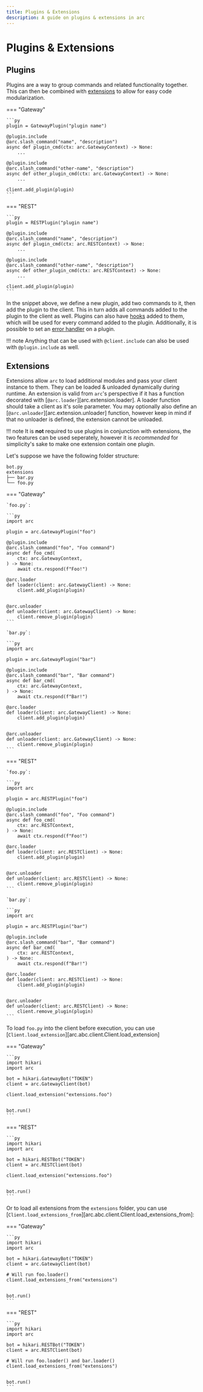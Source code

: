 ```yaml
---
title: Plugins & Extensions
description: A guide on plugins & extensions in arc
---
```


# Plugins & Extensions

## Plugins

Plugins are a way to group commands and related functionality together. This can then be combined with [extensions](#extensions) to allow for easy code modularization.

=== "Gateway"

    ```py
    plugin = GatewayPlugin("plugin name")

    @plugin.include
    @arc.slash_command("name", "description")
    async def plugin_cmd(ctx: arc.GatewayContext) -> None:
        ...

    @plugin.include
    @arc.slash_command("other-name", "description")
    async def other_plugin_cmd(ctx: arc.GatewayContext) -> None:
        ...

    client.add_plugin(plugin)
    ```

=== "REST"

    ```py
    plugin = RESTPlugin("plugin name")

    @plugin.include
    @arc.slash_command("name", "description")
    async def plugin_cmd(ctx: arc.RESTContext) -> None:
        ...

    @plugin.include
    @arc.slash_command("other-name", "description")
    async def other_plugin_cmd(ctx: arc.RESTContext) -> None:
        ...

    client.add_plugin(plugin)
    ```

In the snippet above, we define a new plugin, add two commands to it, then add the plugin to the client. This in turn adds all commands added to the plugin to the client as well. Plugins can also have [hooks](./hooks.md) added to them, which will be used for every command added to the plugin. Additionally, it is possible to set an [error handler](./error_handling.md) on a plugin.

!!! note
    Anything that can be used with `@client.include` can also be used with `@plugin.include` as well.

## Extensions

Extensions allow `arc` to load additional modules and pass your client instance to them. They can be loaded & unloaded dynamically during runtime. An extension is valid from `arc`'s perspective if it has a function decorated with [`@arc.loader`][arc.extension.loader]. A loader function should take a client as it's sole parameter. You may optionally also define an [`@arc.unloader`][arc.extension.unloader] function, however keep in mind if that no unloader is defined, the extension cannot be unloaded.

!!! note
    It is **not** required to use plugins in conjunction with extensions, the two features can be used seperately, however it is *recommended* for simplicity's sake to make one extension contain one plugin.

Let's suppose we have the following folder structure:

```
bot.py
extensions
├── bar.py
└── foo.py
```

=== "Gateway"

    `foo.py`:

    ```py
    import arc

    plugin = arc.GatewayPlugin("foo")

    @plugin.include
    @arc.slash_command("foo", "Foo command")
    async def foo_cmd(
        ctx: arc.GatewayContext,
    ) -> None:
        await ctx.respond(f"Foo!")

    @arc.loader
    def loader(client: arc.GatewayClient) -> None:
        client.add_plugin(plugin)


    @arc.unloader
    def unloader(client: arc.GatewayClient) -> None:
        client.remove_plugin(plugin)
    ```

    `bar.py`:

    ```py
    import arc

    plugin = arc.GatewayPlugin("bar")

    @plugin.include
    @arc.slash_command("bar", "Bar command")
    async def bar_cmd(
        ctx: arc.GatewayContext,
    ) -> None:
        await ctx.respond(f"Bar!")

    @arc.loader
    def loader(client: arc.GatewayClient) -> None:
        client.add_plugin(plugin)


    @arc.unloader
    def unloader(client: arc.GatewayClient) -> None:
        client.remove_plugin(plugin)
    ```

=== "REST"

    `foo.py`:

    ```py
    import arc

    plugin = arc.RESTPlugin("foo")

    @plugin.include
    @arc.slash_command("foo", "Foo command")
    async def foo_cmd(
        ctx: arc.RESTContext,
    ) -> None:
        await ctx.respond(f"Foo!")

    @arc.loader
    def loader(client: arc.RESTClient) -> None:
        client.add_plugin(plugin)


    @arc.unloader
    def unloader(client: arc.RESTClient) -> None:
        client.remove_plugin(plugin)
    ```

    `bar.py`:

    ```py
    import arc

    plugin = arc.RESTPlugin("bar")

    @plugin.include
    @arc.slash_command("bar", "Bar command")
    async def bar_cmd(
        ctx: arc.RESTContext,
    ) -> None:
        await ctx.respond(f"Bar!")

    @arc.loader
    def loader(client: arc.RESTClient) -> None:
        client.add_plugin(plugin)


    @arc.unloader
    def unloader(client: arc.RESTClient) -> None:
        client.remove_plugin(plugin)
    ```

To load `foo.py` into the client before execution, you can use [`Client.load_extension`][arc.abc.client.Client.load_extension]

=== "Gateway"

    ```py
    import hikari
    import arc

    bot = hikari.GatewayBot("TOKEN")
    client = arc.GatewayClient(bot)

    client.load_extension("extensions.foo")


    bot.run()
    ```

=== "REST"

    ```py
    import hikari
    import arc

    bot = hikari.RESTBot("TOKEN")
    client = arc.RESTClient(bot)

    client.load_extension("extensions.foo")


    bot.run()
    ```

Or to load all extensions from the `extensions` folder, you can use [`Client.load_extensions_from`][arc.abc.client.Client.load_extensions_from]:

=== "Gateway"

    ```py
    import hikari
    import arc

    bot = hikari.GatewayBot("TOKEN")
    client = arc.GatewayClient(bot)

    # Will run foo.loader()
    client.load_extensions_from("extensions")


    bot.run()
    ```

=== "REST"

    ```py
    import hikari
    import arc

    bot = hikari.RESTBot("TOKEN")
    client = arc.RESTClient(bot)

    # Will run foo.loader() and bar.loader()
    client.load_extensions_from("extensions")


    bot.run()
    ```
